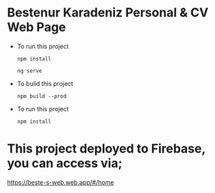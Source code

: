 # Bestenur Karadeniz Personal & CV Web Page

- To run this project

    `npm install`

    `ng serve`


- To bulid this project

    `npm build --prod`


- To run this project

    `npm install`

# This project deployed to Firebase, you can access via;
https://beste-s-web.web.app/#/home

